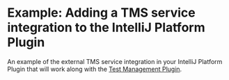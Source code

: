 # Example: Adding a TMS service integration to the IntelliJ Platform Plugin

<!-- Plugin description -->
An example of the external TMS service integration in your IntelliJ Platform Plugin that will work along with
the [Test Management Plugin](https://plugins.jetbrains.com/plugin/15109-test-management).

<!-- Plugin description end -->
